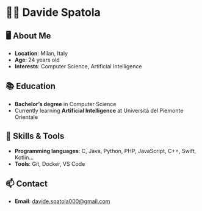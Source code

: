 # 👨‍💻 Davide Spatola

## 🖥️ About Me
- **Location**: Milan, Italy
- **Age**: 24 years old
- **Interests**: Computer Science, Artificial Intelligence

## 📚 Education
- **Bachelor’s degree** in Computer Science
- Currently learning **Artificial Intelligence** at Università del Piemonte Orientale

## 💼 Skills & Tools
- **Programming languages**: C, Java, Python, PHP, JavaScript, C++, Swift, Kotlin...
- **Tools**: Git, Docker, VS Code

## 📫 Contact
- **Email**: davide.spatola000@gmail.com
